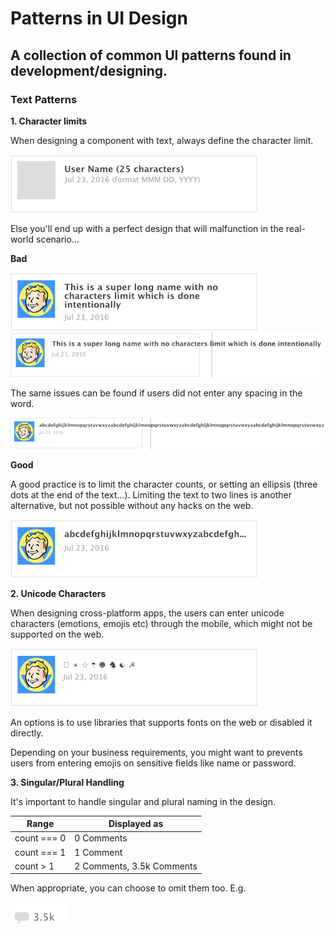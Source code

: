 # Patterns in UI Design

## A collection of common UI patterns found in development/designing.


### Text Patterns

**1. Character limits**

When designing a component with text, always define the character limit.

![text_pattern_character_limit_1](images/text_pattern_character_limit_1.png)

Else you'll end up with a perfect design that will malfunction in the real-world scenario...

**Bad**

![text_pattern_character_limit_2](images/text_pattern_character_limit_2.png)
![text_pattern_character_limit_3](images/text_pattern_character_limit_3.png)

The same issues can be found if users did not enter any spacing in the word.

![text_pattern_character_limit_4](images/text_pattern_character_limit_4.png)

**Good**

A good practice is to limit the character counts, or setting an ellipsis (three dots at the end of the text...).
Limiting the text to two lines is another alternative, but not possible without any hacks on the web.

![text_pattern_character_limit_5](images/text_pattern_character_limit_5.png)



**2. Unicode Characters**

When designing cross-platform apps, the users can enter unicode characters (emotions, emojis etc) through the mobile, which
might not be supported on the web.

![text_pattern_unicode_1](images/text_pattern_unicode_1.png)

An options is to use libraries that supports fonts on the web or disabled it directly. 

Depending on your business requirements, you might want to prevents users from entering emojis on sensitive fields like name or password.

**3. Singular/Plural Handling**

It's important to handle singular and plural naming in the design.

| Range | Displayed as | 
|-------|--------------|
| count === 0 | 0 Comments |
| count === 1 | 1 Comment |
| count > 1 | 2 Comments, 3.5k Comments |

When appropriate, you can choose to omit them too. E.g.

![text_pattern_singular_plural](images/text_pattern_singular_plural.png)
